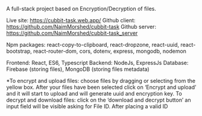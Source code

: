 A full-stack project based on Encryption/Decryption of files.

Live site: https://cubbit-task.web.app/
Github client: https://github.com/NaimMorshed/cubbit-task
Github server: https://github.com/NaimMorshed/cubbit-task_server

Npm packages: react-copy-to-clipboard, react-dropzone, react-uuid, react-bootstrap,
react-router-dom, cors, dotenv, express, mongodb, nodemon

Frontend: React, ES6, Typescript
Backend: NodeJs, ExpressJs
Database: Firebase (storing files), MongoDB (storing files metadata)

*To encrypt and upload files: choose files by dragging or selecting from the yellow box.
After your files have been selected click on ‘Encrypt and upload’ and it will start to
upload and will generate uuid and encryption key.
To decrypt and download files: click on the ‘download and decrypt button’ an input field
will be visible asking for File ID. After placing a valid ID
